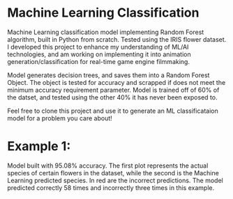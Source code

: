 # Machine Learning Classification
Machine Learning classification model implementing Random Forest algorithm, built in Python from scratch. Tested using the IRIS flower dataset. I developed this project to enhance my understanding of ML/AI technologies, and am working on implementing it into animation generation/classification for real-time game engine filmmaking. 

Model generates decision trees, and saves them into a Random Forest Object. The object is tested for accuracy and scrapped if does not meet the minimum accuracy requirement parameter. Model is trained off of 60% of the datset, and tested using the other 40% it has never been exposed to. 

Feel free to clone this project and use it to generate an ML classificataion model for a problem you care about!

# Example 1: 
Model built with 95.08% accuracy. The first plot represents the actual species of certain flowers in the dataset, while the second is the Machine Learning predicted species. In red are the incorrect predictions. The model predicted correctly 58 times and incorrectly three times in this example. 


